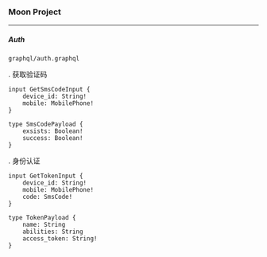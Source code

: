 ### Moon Project

---

##### Auth
`graphql/auth.graphql`

. 获取验证码
```
input GetSmsCodeInput {
    device_id: String!
    mobile: MobilePhone!
}

type SmsCodePayload {
    exsists: Boolean!
    success: Boolean!
}
```
. 身份认证
```
input GetTokenInput {
    device_id: String!
    mobile: MobilePhone!
    code: SmsCode!
}

type TokenPayload {
    name: String
    abilities: String
    access_token: String!
}
```
